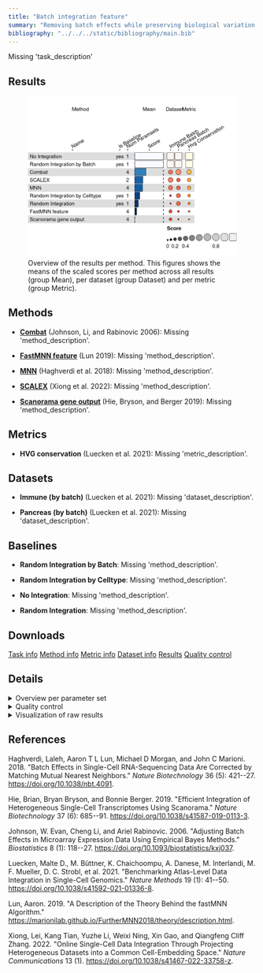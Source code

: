 ```yaml
---
title: "Batch integration feature"
summary: "Removing batch effects while preserving biological variation (feature output)"
bibliography: "../../../static/bibliography/main.bib"
---
```


<script src="index_files/libs/kePrint-0.0.1/kePrint.js"></script>
<link href="index_files/libs/lightable-0.0.1/lightable.css" rel="stylesheet" />


Missing 'task_description'

## Results

<figure>
<img src="index.markdown_strict_files/figure-markdown_strict/summary-1.png" width="619" alt="Overview of the results per method. This figures shows the means of the scaled scores per method across all results (group Mean), per dataset (group Dataset) and per metric (group Metric)." />
<figcaption aria-hidden="true">Overview of the results per method. This figures shows the means of the scaled scores per method across all results (group Mean), per dataset (group Dataset) and per metric (group Metric).</figcaption>
</figure>

## Methods

-   **[Combat](https://scanpy.readthedocs.io/en/stable/api/scanpy.pp.combat.html)** (Johnson, Li, and Rabinovic 2006): Missing 'method_description'.

<!-- -->

-   **[FastMNN feature](https://doi.org/doi:10.18129/B9.bioc.batchelor)** (Lun 2019): Missing 'method_description'.

<!-- -->

-   **[MNN](https://github.com/chriscainx/mnnpy)** (Haghverdi et al. 2018): Missing 'method_description'.

<!-- -->

-   **[SCALEX](https://github.com/jsxlei/SCALEX)** (Xiong et al. 2022): Missing 'method_description'.

<!-- -->

-   **[Scanorama gene output](https://github.com/brianhie/scanorama)** (Hie, Bryson, and Berger 2019): Missing 'method_description'.

## Metrics

-   **HVG conservation** (Luecken et al. 2021): Missing 'metric_description'.

## Datasets

-   **Immune (by batch)** (Luecken et al. 2021): Missing 'dataset_description'.

<!-- -->

-   **Pancreas (by batch)** (Luecken et al. 2021): Missing 'dataset_description'.

## Baselines

-   **Random Integration by Batch**: Missing 'method_description'.

<!-- -->

-   **Random Integration by Celltype**: Missing 'method_description'.

<!-- -->

-   **No Integration**: Missing 'method_description'.

<!-- -->

-   **Random Integration**: Missing 'method_description'.

## Downloads

<a href="data/task_info.json" class="btn btn-secondary">Task info</a>
<a href="data/method_info.json" class="btn btn-secondary">Method info</a>
<a href="data/metric_info.json" class="btn btn-secondary">Metric info</a>
<a href="data/dataset_info.json" class="btn btn-secondary">Dataset info</a>
<a href="data/results.json" class="btn btn-secondary">Results</a>
<a href="data/quality_control.json" class="btn btn-secondary">Quality control</a>

## Details

<details>
<summary>
Overview per parameter set
</summary>

<figure>
<img src="index.markdown_strict_files/figure-markdown_strict/summary_defailed-1.png" width="592" alt="Overview of the results per method and parameter set. This figures shows the means of the scaled scores per method parameter set across all results (group Mean), per dataset (group Dataset) and per metric (group Metric)." />
<figcaption aria-hidden="true">Overview of the results per method and parameter set. This figures shows the means of the scaled scores per method parameter set across all results (group Mean), per dataset (group Dataset) and per metric (group Metric).</figcaption>
</figure>

</details>
<details>
<summary>
Quality control
</summary>
<table class="table lightable-paper" style='margin-left: auto; margin-right: auto; font-family: "Arial Narrow", arial, helvetica, sans-serif; margin-left: auto; margin-right: auto;'>
 <thead>
  <tr>
   <th style="text-align:left;"> Category </th>
   <th style="text-align:left;"> Name </th>
   <th style="text-align:right;"> Value </th>
   <th style="text-align:left;"> Condition </th>
   <th style="text-align:left;"> Severity </th>
  </tr>
 </thead>
<tbody>
  <tr>
   <td style="text-align:left;" data-toggle="tooltip" data-container="body" data-placement="right" title="Dataset metadata field 'dataset_description' should be defined
  Task id: batch_integration_feature
  Field: dataset_description
"> Dataset info </td>
   <td style="text-align:left;" data-toggle="tooltip" data-container="body" data-placement="right" title="Dataset metadata field 'dataset_description' should be defined
  Task id: batch_integration_feature
  Field: dataset_description
"> Pct 'dataset_description' missing </td>
   <td style="text-align:right;" data-toggle="tooltip" data-container="body" data-placement="right" title="Dataset metadata field 'dataset_description' should be defined
  Task id: batch_integration_feature
  Field: dataset_description
"> 1 </td>
   <td style="text-align:left;" data-toggle="tooltip" data-container="body" data-placement="right" title="Dataset metadata field 'dataset_description' should be defined
  Task id: batch_integration_feature
  Field: dataset_description
"> percent_missing(dataset_info, field) </td>
   <td style="text-align:left;color: red !important;" data-toggle="tooltip" data-container="body" data-placement="right" title="Dataset metadata field 'dataset_description' should be defined
  Task id: batch_integration_feature
  Field: dataset_description
"> ✗✗ </td>
  </tr>
  <tr>
   <td style="text-align:left;" data-toggle="tooltip" data-container="body" data-placement="right" title="Method metadata field 'method_description' should be defined
  Task id: batch_integration_feature
  Field: method_description
"> Method info </td>
   <td style="text-align:left;" data-toggle="tooltip" data-container="body" data-placement="right" title="Method metadata field 'method_description' should be defined
  Task id: batch_integration_feature
  Field: method_description
"> Pct 'method_description' missing </td>
   <td style="text-align:right;" data-toggle="tooltip" data-container="body" data-placement="right" title="Method metadata field 'method_description' should be defined
  Task id: batch_integration_feature
  Field: method_description
"> 1 </td>
   <td style="text-align:left;" data-toggle="tooltip" data-container="body" data-placement="right" title="Method metadata field 'method_description' should be defined
  Task id: batch_integration_feature
  Field: method_description
"> percent_missing(method_info, field) </td>
   <td style="text-align:left;color: red !important;" data-toggle="tooltip" data-container="body" data-placement="right" title="Method metadata field 'method_description' should be defined
  Task id: batch_integration_feature
  Field: method_description
"> ✗✗ </td>
  </tr>
  <tr>
   <td style="text-align:left;" data-toggle="tooltip" data-container="body" data-placement="right" title="Metric metadata field 'metric_description' should be defined
  Task id: batch_integration_feature
  Field: metric_description
"> Metric info </td>
   <td style="text-align:left;" data-toggle="tooltip" data-container="body" data-placement="right" title="Metric metadata field 'metric_description' should be defined
  Task id: batch_integration_feature
  Field: metric_description
"> Pct 'metric_description' missing </td>
   <td style="text-align:right;" data-toggle="tooltip" data-container="body" data-placement="right" title="Metric metadata field 'metric_description' should be defined
  Task id: batch_integration_feature
  Field: metric_description
"> 1 </td>
   <td style="text-align:left;" data-toggle="tooltip" data-container="body" data-placement="right" title="Metric metadata field 'metric_description' should be defined
  Task id: batch_integration_feature
  Field: metric_description
"> percent_missing(metric_info, field) </td>
   <td style="text-align:left;color: red !important;" data-toggle="tooltip" data-container="body" data-placement="right" title="Metric metadata field 'metric_description' should be defined
  Task id: batch_integration_feature
  Field: metric_description
"> ✗✗ </td>
  </tr>
  <tr>
   <td style="text-align:left;" data-toggle="tooltip" data-container="body" data-placement="right" title="Task metadata field 'task_description' should be defined
  Task id: batch_integration_feature
  Field: task_description
"> Task info </td>
   <td style="text-align:left;" data-toggle="tooltip" data-container="body" data-placement="right" title="Task metadata field 'task_description' should be defined
  Task id: batch_integration_feature
  Field: task_description
"> Pct 'task_description' missing </td>
   <td style="text-align:right;" data-toggle="tooltip" data-container="body" data-placement="right" title="Task metadata field 'task_description' should be defined
  Task id: batch_integration_feature
  Field: task_description
"> 1 </td>
   <td style="text-align:left;" data-toggle="tooltip" data-container="body" data-placement="right" title="Task metadata field 'task_description' should be defined
  Task id: batch_integration_feature
  Field: task_description
"> percent_missing([task_info], field) </td>
   <td style="text-align:left;color: red !important;" data-toggle="tooltip" data-container="body" data-placement="right" title="Task metadata field 'task_description' should be defined
  Task id: batch_integration_feature
  Field: task_description
"> ✗✗ </td>
  </tr>
</tbody>
</table>

</details>
<details>
<summary>
Visualization of raw results
</summary>

<img src="index.markdown_strict_files/figure-markdown_strict/unnamed-chunk-10-1.png" width="960" />

</details>

## References

Haghverdi, Laleh, Aaron T L Lun, Michael D Morgan, and John C Marioni. 2018. "Batch Effects in Single-Cell RNA-Sequencing Data Are Corrected by Matching Mutual Nearest Neighbors." *Nature Biotechnology* 36 (5): 421--27. <https://doi.org/10.1038/nbt.4091>.

Hie, Brian, Bryan Bryson, and Bonnie Berger. 2019. "Efficient Integration of Heterogeneous Single-Cell Transcriptomes Using Scanorama." *Nature Biotechnology* 37 (6): 685--91. <https://doi.org/10.1038/s41587-019-0113-3>.

Johnson, W. Evan, Cheng Li, and Ariel Rabinovic. 2006. "Adjusting Batch Effects in Microarray Expression Data Using Empirical Bayes Methods." *Biostatistics* 8 (1): 118--27. <https://doi.org/10.1093/biostatistics/kxj037>.

Luecken, Malte D., M. Büttner, K. Chaichoompu, A. Danese, M. Interlandi, M. F. Mueller, D. C. Strobl, et al. 2021. "Benchmarking Atlas-Level Data Integration in Single-Cell Genomics." *Nature Methods* 19 (1): 41--50. <https://doi.org/10.1038/s41592-021-01336-8>.

Lun, Aaron. 2019. "A Description of the Theory Behind the fastMNN Algorithm." <https://marionilab.github.io/FurtherMNN2018/theory/description.html>.

Xiong, Lei, Kang Tian, Yuzhe Li, Weixi Ning, Xin Gao, and Qiangfeng Cliff Zhang. 2022. "Online Single-Cell Data Integration Through Projecting Heterogeneous Datasets into a Common Cell-Embedding Space." *Nature Communications* 13 (1). <https://doi.org/10.1038/s41467-022-33758-z>.
